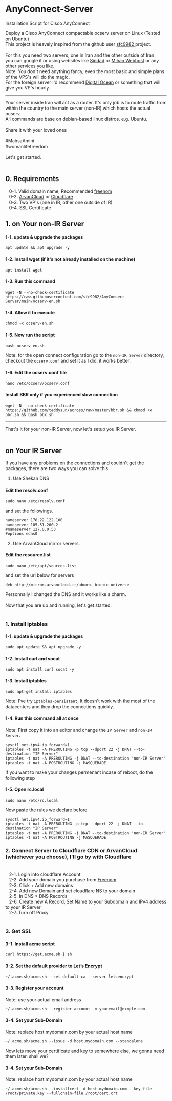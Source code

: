 # AnyConnect-Server
Installation Script for Cisco AnyConnect

Deploy a Cisco AnyConnect compactable ocserv server on Linux (Tested on Ubuntu)</br>
This project is heavely inspired from the github user <a href='https://github.com/sfc9982'> sfc9982 </a> project. </br></br>
For this you need two servers, one in Iran and the other outside of Iran.</br>
you can google it or using websites like [Sindad](https://sindad.com/) or [Mihan Webhost](https://mihanwebhost.com/) or any other services you like.</br>
Note: You don't need anything fancy, even the most basic and simple plans of the VPS's will do the magic.</br>
For the foreign server I'd recommend [Digital Ocean](https://www.digitalocean.com/) or something that will give you VP's hourly.
<hr>
Your server inside Iran will act as a router. It's only job is to route traffic from within the country to the main server (non-IR) which hosts the actual ocserv. </br>
All commands are base on debian-based linux distros. e.g. Ubuntu.</br></br>
Share it with your loved ones</br></br>
<bold>#MahsaAmini</bold></br>
<bold>#womanlifefreedom</bold></br></br>
Let's get started.</br></br>

## 0. Requirements</br>

&nbsp;&nbsp; 0-1. Valid domain name, Recommended [freenom](https://www.freenom.com/en/index.html?lang=en) </br>
&nbsp;&nbsp; 0-2. [ArvanCloud](https://www.arvancloud.ir/) or [Cloudflare](https://www.cloudflare.com/)</br>
&nbsp;&nbsp; 0-3. Two VP's (one in IR, other one outside of IR) </br>
&nbsp;&nbsp; 0-4. SSL Certificate</br>

## 1. on Your non-IR Server</br>

#### 1-1. update & upgrade the packages </br>
```shell script
apt update && apt upgrade -y
``` 
#### 1-2. Install wget (if it's not already installed on the machine) </br>
```shell script
apt install wget
``` 
#### 1-3. Run this command </br>
```shell script
wget -N --no-check-certificate https://raw.githubusercontent.com/sfc9982/AnyConnect-Server/main/ocserv-en.sh
```
#### 1-4. Allow it to execute </br>
```shell script
chmod +x ocserv-en.sh
```
#### 1-5. Now run the script </br>
```shell script
bash ocserv-en.sh
```
Note: for the open connect configuration go to the `non-IR Server` directory, checkout the `ocserv.conf` and set it as I did. it works better.</br>
#### 1-6. Edit the ocserv.conf file </br>
```shell script
nano /etc/ocserv/ocserv.conf
```

#### Install BBR only if you experienced slow connection </br>
```shell script
wget -N --no-check-certificate https://github.com/teddysun/across/raw/master/bbr.sh && chmod +x bbr.sh && bash bbr.sh
```
<hr>
That's it for your non-IR Server, now let's setup you IR Server.</br></br>

## on Your IR Server</br>

If you have any problems on the connections and couldn't get the packages, there are two ways you can solve this</br>
1. Use Shekan DNS  </br>
#### Edit the resolv.conf  </br>
```shell script
sudo nano /etc/resolv.conf
``` 
and set the followings.
```shell script
nameserver 178.22.122.100
nameserver 185.51.200.2
#nameserver 127.0.0.53
#options edns0
``` 
2. Use ArvanCloud mirror servers.  </br>
#### Edit the resource.list  </br>
```shell script
sudo nano /etc/apt/sources.list
``` 
and set the url below for servers
```shell script
deb http://mirror.arvancloud.ir/ubuntu bionic universe
``` 
Personnally I changed the DNS and it works like a charm.</br></br>
Now that you are up and running, let's get started.</br></br>
### 1. Install iptables </br>
#### 1-1. update & upgrade the packages </br>
```shell script
sudo apt update && apt upgrade -y
``` 
#### 1-2. Install curl and socat </br>
```shell script
sudo apt install curl socat -y
``` 
#### 1-3. Install iptables </br>
```shell script
sudo apt-get install iptables
``` 
Note: I've try `iptables-persistent`, It doesn't work with the most of the datacenters and they drop the connections quickly.</br>

#### 1-4. Run this command all at once </br>
Note: First copy it into an editor and change the `IP Server` and `non-IR Server`.</br>
```shell script
sysctl net.ipv4.ip_forward=1
iptables -t nat -A PREROUTING -p tcp --dport 22 -j DNAT --to-destination "IP Server"
iptables -t nat -A PREROUTING -j DNAT --to-destination "non-IR Server"
iptables -t nat -A POSTROUTING -j MASQUERADE
```
If you want to make your changes permenant incase of reboot, do the following step
#### 1-5. Open rc.local </br>
```shell script
sudo nano /etc/rc.local
```
Now paste the rules we declare before</br>
```shell script
sysctl net.ipv4.ip_forward=1
iptables -t nat -A PREROUTING -p tcp --dport 22 -j DNAT --to-destination "IP Server"
iptables -t nat -A PREROUTING -j DNAT --to-destination "non-IR Server"
iptables -t nat -A POSTROUTING -j MASQUERADE
```

### 2. Connect Server to Cloudflare CDN or ArvanCloud (whichever you choose), I'll go by with Cloudflare</br></br>
&nbsp;&nbsp; 2-1. Login into cloudflare Account</br>
&nbsp;&nbsp; 2-2. Add your domain you purchase from [Freenom](https://www.freenom.com/en/index.html?lang=en)</br>
&nbsp;&nbsp; 2-3. Click + Add new domains</br>
&nbsp;&nbsp; 2-4. Add new Domain and set cloudflare NS to your domain</br>
&nbsp;&nbsp; 2-5. In DNS > DNS Records</br>
&nbsp;&nbsp; 2-6. Create new A Record, Set Name to your Subdomain and IPv4 address to your IR Server</br>
&nbsp;&nbsp; 2-7. Turn off Proxy </br></br>
### 3. Get SSL

#### 3-1. Install acme script </br>
```shell script
curl https://get.acme.sh | sh
``` 
#### 3-2. Set the default provider to Let’s Encrypt </br>
```shell script
~/.acme.sh/acme.sh --set-default-ca --server letsencrypt
``` 
#### 3-3. Register your account </br>
Note: use your actual email address
```shell script
~/.acme.sh/acme.sh --register-account -m youremail@exmple.com
``` 
#### 3-4. Set your Sub-Domain </br>
Note: replace host.mydomain.com by your actual host name
```shell script
~/.acme.sh/acme.sh --issue -d host.mydomain.com --standalone
``` 
Now lets move your certificate and key to somewhere else, we gonna need them later. shall we?</br>
#### 3-4. Set your Sub-Domain </br>
Note: replace host.mydomain.com by your actual host name
```shell script
~/.acme.sh/acme.sh --installcert -d host.mydomain.com --key-file /root/private.key --fullchain-file /root/cert.crt
``` 

